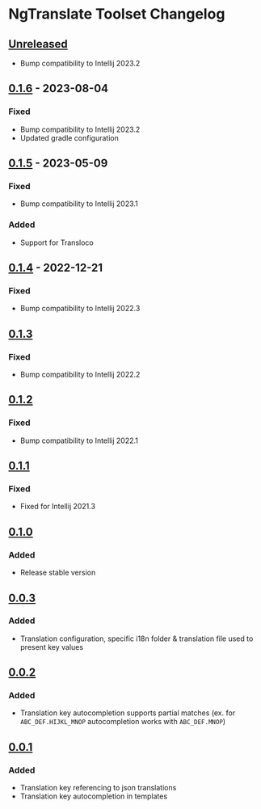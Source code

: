 <!-- Keep a Changelog guide -> https://keepachangelog.com -->

# NgTranslate Toolset Changelog

## [Unreleased]
- Bump compatibility to Intellij 2023.2

## [0.1.6] - 2023-08-04

### Fixed
- Bump compatibility to Intellij 2023.2
- Updated gradle configuration

## [0.1.5] - 2023-05-09

### Fixed
- Bump compatibility to Intellij 2023.1

### Added
- Support for Transloco

## [0.1.4] - 2022-12-21

### Fixed
- Bump compatibility to Intellij 2022.3

## [0.1.3]

### Fixed
- Bump compatibility to Intellij 2022.2

## [0.1.2]

### Fixed
- Bump compatibility to Intellij 2022.1

## [0.1.1]

### Fixed
- Fixed for Intellij 2021.3

## [0.1.0]

### Added
- Release stable version

## [0.0.3]

### Added
- Translation configuration, specific i18n folder & translation file used to present key values

## [0.0.2]

### Added
- Translation key autocompletion supports partial matches
  (ex. for `ABC_DEF.HIJKL_MNOP` autocompletion works with `ABC_DEF.MNOP`)

## [0.0.1]

### Added
- Translation key referencing to json translations
- Translation key autocompletion in templates

[Unreleased]: https://plugins.jetbrains.com/plugin/17450-ngtranslate-toolset/compare/v0.1.6...HEAD
[0.1.6]: https://plugins.jetbrains.com/plugin/17450-ngtranslate-toolset/compare/v0.1.5...v0.1.6
[0.1.5]: https://plugins.jetbrains.com/plugin/17450-ngtranslate-toolset/compare/v0.1.4...v0.1.5
[0.1.4]: https://plugins.jetbrains.com/plugin/17450-ngtranslate-toolset/compare/v0.1.3...v0.1.4
[0.1.3]: https://plugins.jetbrains.com/plugin/17450-ngtranslate-toolset/compare/v0.1.2...v0.1.3
[0.1.2]: https://plugins.jetbrains.com/plugin/17450-ngtranslate-toolset/compare/v0.1.1...v0.1.2
[0.1.1]: https://plugins.jetbrains.com/plugin/17450-ngtranslate-toolset/compare/v0.1.0...v0.1.1
[0.1.0]: https://plugins.jetbrains.com/plugin/17450-ngtranslate-toolset/compare/v0.0.3...v0.1.0
[0.0.3]: https://plugins.jetbrains.com/plugin/17450-ngtranslate-toolset/compare/v0.0.2...v0.0.3
[0.0.2]: https://plugins.jetbrains.com/plugin/17450-ngtranslate-toolset/compare/v0.0.1...v0.0.2
[0.0.1]: https://plugins.jetbrains.com/plugin/17450-ngtranslate-toolset/commits/v0.0.1

